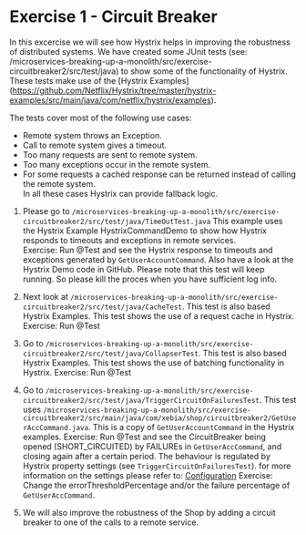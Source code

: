 # Exercise 1 - Circuit Breaker
In this excercise we will see how Hystrix helps in improving the robustness of distributed systems. We have created some JUnit tests (see: /microservices-breaking-up-a-monolith/src/exercise-circuitbreaker2/src/test/java) to show some of the functionality of Hystrix.  
These tests make use of the [Hystrix Examples] (https://github.com/Netflix/Hystrix/tree/master/hystrix-examples/src/main/java/com/netflix/hystrix/examples).

The tests cover most of the following use cases:

 - Remote system throws an Exception.
 - Call to remote system gives a timeout.
 - Too many requests are sent to remote system.
 - Too many exceptions occur in the remote system.
 - For some requests a cached response can be returned instead of calling the remote system.  
In all these cases Hystrix can provide fallback logic. 

1. Please go to `/microservices-breaking-up-a-monolith/src/exercise-circuitbreaker2/src/test/java/TimeOutTest.java`
This example uses the Hystrix Example HystrixCommandDemo to show how Hystrix responds to timeouts and exceptions in remote services.   
    Exercise: Run @Test and see the Hystrix response to timeouts and exceptions generated by `GetUserAccountCommand`. Also have a look at the Hystrix Demo code in GitHub.
    Please note that this test will keep running. So please kill the proces when you have sufficient log info.
    
2. Next look at `/microservices-breaking-up-a-monolith/src/exercise-circuitbreaker2/src/test/java/CacheTest`. This test is also based Hystrix Examples. This test shows the use of a request cache in Hystrix.
    Exercise: Run @Test 
    
3. Go to `/microservices-breaking-up-a-monolith/src/exercise-circuitbreaker2/src/test/java/CollapserTest`. This test is also based Hystrix Examples. This test shows the use of batching functionality in Hystrix.
    Exercise: Run @Test  
    
4. Go to `/microservices-breaking-up-a-monolith/src/exercise-circuitbreaker2/src/test/java/TriggerCircuitOnFailuresTest`. This test uses `/microservices-breaking-up-a-monolith/src/exercise-circuitbreaker2/src/main/java/com/xebia/shop/circuitbreaker2/GetUserAccCommand.java`. This is a copy of `GetUserAccountCommand` in the Hystrix examples. 
    Exercise: Run @Test and see the CircuitBreaker being opened (SHORT_CIRCUITED) by FAILUREs in `GetUserAccCommand`, and closing again after a certain period.
    The behaviour is regulated by Hystrix property settings (see `TriggerCircuitOnFailuresTest`). for more information on the settings please refer to: [Configuration](https://github.com/Netflix/Hystrix/wiki/Configuration)
    Exercise: Change the errorThresholdPercentage and/or the failure percentage of `GetUserAccCommand`.   
    
5. We will also improve the robustness of the Shop by adding a circuit breaker to one of the calls to a remote service.



